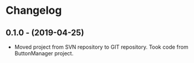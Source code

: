 
# Changelog

## 0.1.0 - (2019-04-25)
- Moved project from SVN repository to GIT repository. 
  Took code from ButtonManager project.
